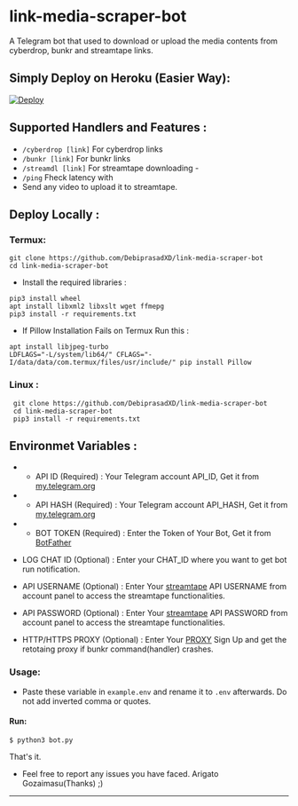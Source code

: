 # link-media-scraper-bot
A Telegram bot that used to download or upload the media contents from cyberdrop, bunkr and streamtape links.

## Simply Deploy on Heroku (Easier Way):

[![Deploy](https://www.herokucdn.com/deploy/button.svg)](https://heroku.com/deploy?template=https://github.com/DebiprasadXD/link-media-scraper-bot)
## Supported Handlers and Features :
 * `/cyberdrop [link]` For cyberdrop links 
 * `/bunkr [link]` For bunkr links 
 * `/streamdl [link]` For streamtape downloading - 
 * `/ping` Fheck latency with 
 * Send any video to upload it to streamtape.

 ## Deploy Locally :
 ### Termux:
 ```
 git clone https://github.com/DebiprasadXD/link-media-scraper-bot
 cd link-media-scraper-bot
 ```
 * Install the required libraries :
 ```
 pip3 install wheel
 apt install libxml2 libxslt wget ffmepg
 pip3 install -r requirements.txt
 ```
 * If Pillow Installation Fails on Termux Run this :
 ```
 apt install libjpeg-turbo
 LDFLAGS="-L/system/lib64/" CFLAGS="-I/data/data/com.termux/files/usr/include/" pip install Pillow
```
### Linux :
```
 git clone https://github.com/DebiprasadXD/link-media-scraper-bot
 cd link-media-scraper-bot
 pip3 install -r requirements.txt
 ```
 ## Environmet Variables :
 
 * * API ID (Required) :
 Your Telegram account API_ID, Get it from [my.telegram.org](https://my.telegram.org)
 
 * * API HASH (Required) :
 Your Telegram account API_HASH, Get it from [my.telegram.org](https://my.telegram.org)
 
 * * BOT TOKEN (Required) :
 Enter the Token of Your Bot, Get it from [BotFather](https://t.me/BotFather)
 
 * LOG CHAT ID (Optional) :
 Enter your CHAT_ID where you want to get bot run notification.
 
 * API USERNAME (Optional) :
 Enter Your [streamtape](https://streamtape.com) API USERNAME from account panel to access the streamtape functionalities.
 
 * API PASSWORD (Optional) :
 Enter Your [streamtape](https://streamtape.com) API PASSWORD from account panel to access the streamtape functionalities.
 
  * HTTP/HTTPS PROXY (Optional) :
 Enter Your [PROXY](https://webshare.io/) Sign Up and get the retotaing proxy if bunkr command(handler) crashes.

 ### Usage: 
 - Paste these variable in `example.env` and rename it to `.env` afterwards. Do not add inverted comma or quotes.
 
 #### Run:
```
$ python3 bot.py
```

That's it.
* Feel free to report any issues you have faced.
Arigato Gozaimasu(Thanks) ;)
_ _ _
